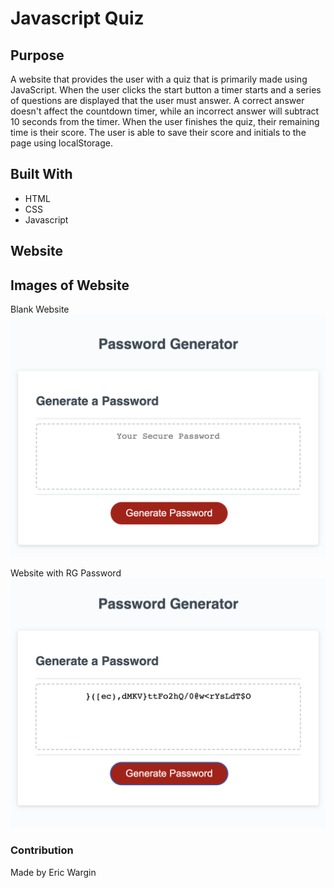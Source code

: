# Javascript Quiz

## Purpose
A website that provides the user with a quiz that is primarily made using JavaScript. When the user clicks the start button a timer starts and a series of questions are displayed that the user must answer.  A correct answer doesn't affect the countdown timer, while an incorrect answer will subtract 10 seconds from the timer.  When the user finishes the quiz, their remaining time is their score.  The user is able to save their score and initials to the page using localStorage.

## Built With
* HTML
* CSS 
* Javascript

## Website


## Images of Website
Blank Website
<img src="https://github.com/iwmwargin/friendly-parakeet/blob/main/assets/images/Empty.png">

Website with RG Password
<img src="https://github.com/iwmwargin/friendly-parakeet/blob/main/assets/images/Password.png">

### Contribution
Made by Eric Wargin
